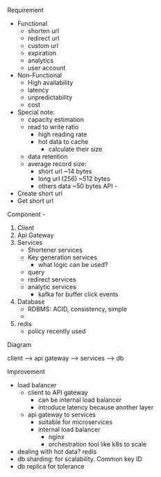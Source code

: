 Requirement
- Functional
    - shorten url
    - redirect url
    - custom url
    - expiration
    - analytics
    - user account
- Non-Functional
    - High availability
    - latency
    - unpredictability
    - cost
- Special note:
    - capacity estimation
    - read to write ratio
        - high reading rate
        - hot data to cache
            - calculate their size
    - data retention
    - average record size:
        - short url ~14 bytes
        - long url (256) ~512 bytes
        - others data ~50 bytes
API - 
- Create short url
- Get short url

Component - 
1. Client
2. Api Gateway
3. Services
    - Shortener services
    - Key generation services
        - what logic can be used?
    - query
    - redirect services 
    - analytic services
        - kafka for buffer click events
4. Database
    -  RDBMS: ACID, consistency, simple
    - 
5. redis
    - policy recently used

Diagram

client --> api gateway --> services --> db

Improvement
- load balancer 
    - client to API gateway
        - can be internal load balancer
        - introduce latency because another layer
    - api gateway to services
        - suitable for microservices
        - internal load balancer
            - nginx
            - orchestration tool like k8s to scale
- dealing with hot data? redis
- db sharding: for scalability. Common key ID
- db replica for tolerance